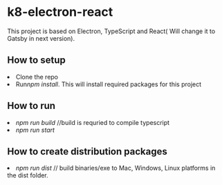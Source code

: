 # k8-electron-react
This project is based on Electron, TypeScript and React( Will change it to Gatsby in next version). 

<h2> How to setup</h2> 
<li>Clone the repo</li>
<li> Run<i>npm install</i>. This will install required packages for this project </li>

<h2> How to run</h2> 
<li> <i>npm run build</i> //build is requried to compile typescript</li> 
<li> <i>npm run start </i></li>

<h2> How to create distribution packages</h2> 
<li> <i>npm run dist</i> // build binaries/exe to Mac, Windows, Linux platforms in the dist folder. </li>



